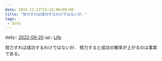 ```yaml
---
date: 2024-12-21T15:22:06+09:00
title: "努力すれば成功するわけではないが、"
tags:
 - Info
---
```


daily:: [2022-09-20](Daily_Note/2022-09-20.md)
up:: [Life](Bar/Novel/Chaos/Life.md)

努力すれば成功するわけではないが、
努力すると成功の確率が上がるのは事実である。